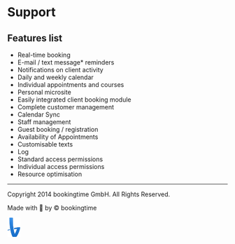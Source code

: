 # Support

## Features list

* Real-time booking
* E-mail / text message* reminders
* Notifications on client activity
* Daily and weekly calendar
* Individual appointments and courses
* Personal microsite
* Easily integrated client booking module
* Complete customer management
* Calendar Sync
* Staff management
* Guest booking / registration
* Availability of Appointments
* Customisable texts
* Log
* Standard access permissions
* Individual access permissions
* Resource optimisation

---
Copyright 2014 bookingtime GmbH. All Rights Reserved.

Made with :blue_heart: by © bookingtime

<img src="https://raw.githubusercontent.com/bookingtime/lib-phpsdk-app/master/aws/logo_bookingtime.png" alt="logo" width="30" height="44" />
